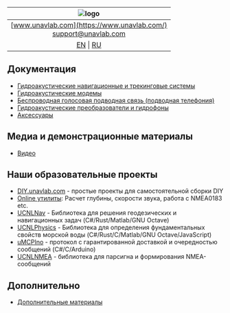 | ![logo](https://ucnl.github.io/documentation/sm_logo.png) |
| :---: |
| [www.unavlab.com](https://www.unavlab.com/) <br/> [support@unavlab.com](mailto:support@unavlab.com) |
| [EN](README.md) \| [RU](README_RU.md) |

## Документация
* [Гидроакустические навигационные и трекинговые системы](navigation_and_tracking_systems_ru.md)
* [Гидроакустические модемы](underwater_acoustic_modems_ru.md)
* [Беспроводная голосовая подводная связь (подводная телефония)](underwater_wireless_voice_systems_ru.md)
* [Гидроакустические преобразователи и гидрофоны](underwater_acoustic_antennas_ru.md)
* [Аксессуары](accessories_ru.md)

## Медиа и демонстрационные материалы
* [Видео](media_videos_ru.md)

## Наши образовательные проекты
* [DIY.unavlab.com](https://diy.unavlab.com/README_RU.html) - простые проекты для самостоятельной сборки DIY
* [Online утилиты](online_utilities_ru.md): Расчет глубины, скорости звука, работа с NMEA0183 etc.
* [UCNLNav](https://github.com/ucnl/UCNLNav) - Библиотека для решения геодезических и навигационных задач (C#/Rust/Matlab/GNU Octave)
* [UCNLPhysics](https://github.com/ucnl/UCNLPhysics) - Библиотека для определения фундаментальных свойств морской воды (C#/Rust/C/Matlab/GNU Octave/JavaScript)
* [uMCPIno](https://github.com/AlekUnderwater/uMCPIno) - протокол с гарантированной доставкой и очередностью сообщений (C#/C/Arduino)
* [UCNLNMEA](https://github.com/ucnl/UCNLNMEA) - библиотека для парсигна и формирования NMEA-сообщений

## Дополнительно

* [Дополнительные материалы](misc_ru.md)
